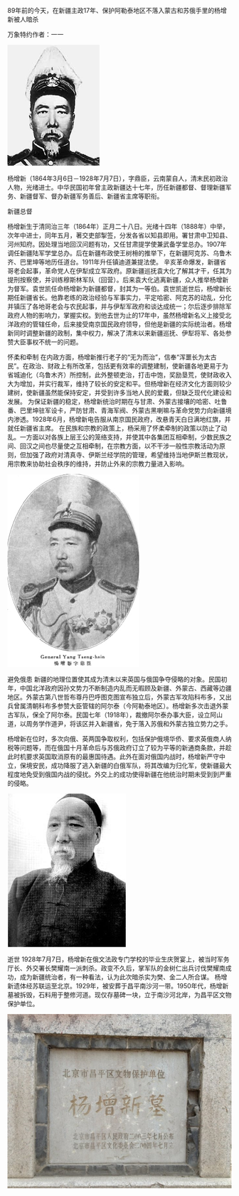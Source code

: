 89年前的今天，在新疆主政17年、保护阿勒泰地区不落入蒙古和苏俄手里的杨增新被人暗杀

万象特约作者：一一



![杨增新](杨增新.jpg)

杨增新（1864年3月6日－1928年7月7日），字鼎臣，云南蒙自人，清末民初政治人物，光绪进士。中华民国初年曾主政新疆达十七年，历任新疆都督、督理新疆军务、新疆督军、督办新疆军务善后、新疆省主席等职衔。





新疆总督

杨增新生于清同治三年（1864年）正月二十八日。光绪十四年（1888年）中举，次年中进士，同年五月，著交吏部掣签，分发各省以知县即用。署甘肃中卫知县、河州知府。因处理当地回汉问题有功，又任甘肃提学使兼武备学堂总办。1907年调任新疆陆军学堂总办。后在新疆布政使王树枏的推举下，在新疆阿克苏、乌鲁木齐、巴里坤等地历任道台。1911年升任镇迪道兼提法使。
辛亥革命爆发，新疆省哥老会起事，革命党人在伊犁成立军政府。原新疆巡抚袁大化了解其才干，任其为提刑按察使，并训练穆斯林军队（回营）。后来袁大化逃离新疆，众人推举杨增新为督军。袁世凯任命杨增新为新疆都督，封其为一等伯。袁世凯逝世后，杨增新长期任新疆省长。他靠老练的政治经验与军事实力，平定哈密、阿克苏的动乱，分化并镇压了各地哥老会与农民起事，并与伊犁军政府和谈达成统一；尔后逐步排除军政府人物的影响力，掌握实权。到他去世为止的17年中，虽然杨增新名义上接受北洋政府的管辖任命，后来接受南京国民政府领导，但他是新疆的实际统治者。杨增新同时调整新疆的政制，集中权力，解决了清末以来新疆巡抚、伊犁将军、各处参赞大臣事权不统一的问题。

怀柔和牵制
在内政方面，杨增新推行老子的“无为而治”，信奉“浑噩长为太古民”。在政治、财政上有所改革，包括更有效率的调整建制，使新疆各地更易于为省城迪化（乌鲁木齐）所控制，此外整顿吏治，打击中饱，奖励垦荒，使财政收入大为增加，并实行裁军，维持了较长的安定和平。但杨增新在经济文化方面则较少建树，使新疆虽然能保持安定，并受到许多当地人民的爱戴，但缺乏现代化建设和发展。
为保证新疆的稳定，杨增新统治时期在与甘肃、外蒙古接壤的哈密、吐鲁番、巴里坤驻军设卡，严防甘肃、青海军阀、外蒙古黑喇嘛与革命党势力向新疆境内渗透。1928年6月，杨增新电告服从南京国民政府，改悬青天白日满地红旗，并就任新疆省主席。
在民族和宗教的政策上，杨采用了怀柔牵制的政策以防止了动乱。一方面以对各族上层王公的笼络支持，并使其中各集团互相牵制，少数民族之间、回汉之间也尽量使之互相牵制，在宗教方面，以不干涉一般性宗教活动为原则，但加强了政府对清真寺、伊斯兰经学院的管理，希望维持当地伊斯兰教现状，用宗教来协助社会秩序的维持，并防止外来的宗教力量进入影响。

![杨增新2](杨增新2.jpg)

避免俄患
新疆的地理位置使其成为清末以来英国与俄国争夺侵略的对象。民国初年，中国北洋政府因孙文势力不断制造内乱而无暇顾及新疆、外蒙古、西藏等边疆地区。外蒙古第八世哲布尊丹巴呼图克图宣布独立后，外蒙古军攻陷科布多，又出兵曾属清朝科布多参赞大臣管辖的阿尔泰（今阿勒泰地区）。杨增新多次击退外蒙古军队，保全了阿尔泰。民国七年（1918年），裁撤阿尔泰办事大臣，设立阿山道，以周务学作道尹，将该区并入新疆省，免于落入苏俄和外蒙古独立势力之手。

杨增新在位时，多次向俄、英两国争取权利，包括保护俄境华侨、要求英俄商人纳税等问题等，而在俄国十月革命后与苏俄政府订立了较为平等的新通商条款，并趁此时机要求英国取消原有的最惠国待遇。此外在面对俄国内战时，杨增新严守中立，保境安民，成功降服了逃入新疆的白俄军队，将其改编为归化军，使新疆最大程度地免受到俄国内战的侵扰。外交上的成功使得新疆在他统治时期未受到到严重的侵略。

![杨增新3](杨增新3.jpg)

逝世
1928年7月7日，杨增新在俄文法政专门学校的毕业生庆贺宴上，被当时军务厅长、外交署长樊耀南一派刺杀。政变不久后，掌军队的金树仁出兵讨伐樊耀南成功，成为新疆统治者，有一种看法，认为此次暗杀实为樊、金二人所合谋。
杨增新遗体经苏联运至北京。1929年，被安葬于昌平南沙河一带。1950年代，杨增新墓被拆毁，石料用于整修河道。现仅存墓碑一块，立于南沙河北岸，为昌平区文物保护单位。

![杨增新墓碑](杨增新墓碑.jpg)